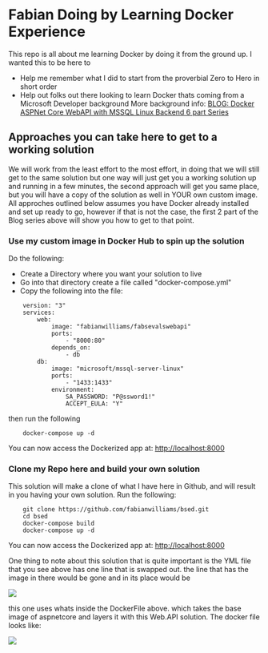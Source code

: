 # Fabian Doing by Learning Docker Experience
This repo is all about me learning Docker by doing it from the ground up. I wanted this to be here to 
- Help me remember what I did to start from the proverbial Zero to Hero in short order
- Help out folks out there looking to learn Docker thats coming from a Microsoft Developer background
More background info: [BLOG: Docker ASPNet Core WebAPI with MSSQL Linux Backend 6 part Series](http://www.fabiangwilliams.com/2017/06/05/building-a-docker-backend-for-xamarin-mobile-development-series/)

## Approaches you can take here to get to a working solution

We will work from the least effort to the most effort, in doing that we will still get to the same solution but one way will just get you a working solution up and running in a few minutes, the second approach will get you same place, but you will have a copy of the solution as well in YOUR own custom image. All approches outlined below assumes you have Docker already installed and set up ready to go, however if that is not the case, the first 2 part of the Blog series above will show you how to get to that point.

### Use my custom image in Docker Hub to spin up the solution
Do the following:
- Create a Directory where you want your solution to live
- Go into that directory create a file called "docker-compose.yml"
- Copy the following into the file:

```
    version: "3"
    services:
        web:
            image: "fabianwilliams/fabsevalswebapi"
            ports:
                - "8000:80"
            depends_on:
                - db
        db:
            image: "microsoft/mssql-server-linux"
            ports:
                - "1433:1433"
            environment:
                SA_PASSWORD: "P@ssword1!"
                ACCEPT_EULA: "Y"
```

then run the following

```
	docker-compose up -d
```
You can now access the Dockerized app at: [http://localhost:8000](http://localhost:8000)

### Clone my Repo here and build your own solution

This solution will make a clone of what I have here in Github, and will result in you having your own solution. 
Run the following:

```
	git clone https://github.com/fabianwilliams/bsed.git
	cd bsed
	docker-compose build
	docker-compose up -d
```
You can now access the Dockerized app at: [http://localhost:8000](http://localhost:8000)

One thing to note about this solution that is quite important is the YML file that you see above has one line that is swapped out. the line that has the image in there would be gone and in its place would be 

![](https://i0.wp.com/www.fabiangwilliams.com/wp-content/uploads/2017/07/image_thumb-19.png)

this one uses whats inside the DockerFile above. which takes the base image of aspnetcore and layers it with this Web.API solution. The docker file looks like:

![](https://i2.wp.com/www.fabiangwilliams.com/wp-content/uploads/2017/07/image-17.png)



